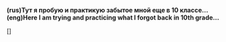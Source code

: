 **(rus)Тут я пробую и практикую забытое мной еще в 10 классе...  
(eng)Here I am trying and practicing what I forgot back in 10th grade...**

[]